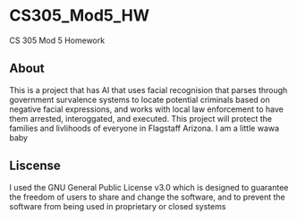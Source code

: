 # CS305_Mod5_HW
CS 305 Mod 5 Homework

## About
This is a project that has AI that uses facial recognision that parses through government survalence systems to locate potential criminals based on negative facial expressions, and works with local law enforcement to have them arrested, interoggated, and executed. This project will protect the families and livlihoods of everyone in Flagstaff Arizona. I am a little wawa baby

## Liscense
I used the GNU General Public License v3.0 which is designed to guarantee the freedom of users to share and change the software, and to prevent the software from being used in proprietary or closed systems

